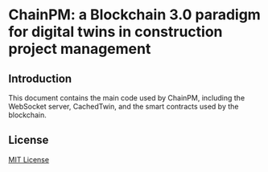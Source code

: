 # ChainPM: a Blockchain 3.0 paradigm for digital twins in construction project management
## Introduction
This document contains the main code used by ChainPM, including the WebSocket server, CachedTwin, and the smart contracts used by the blockchain.
## License
[MIT License](https://github.com/jeremyRZ/ChainPM/blob/main/LICENSE)